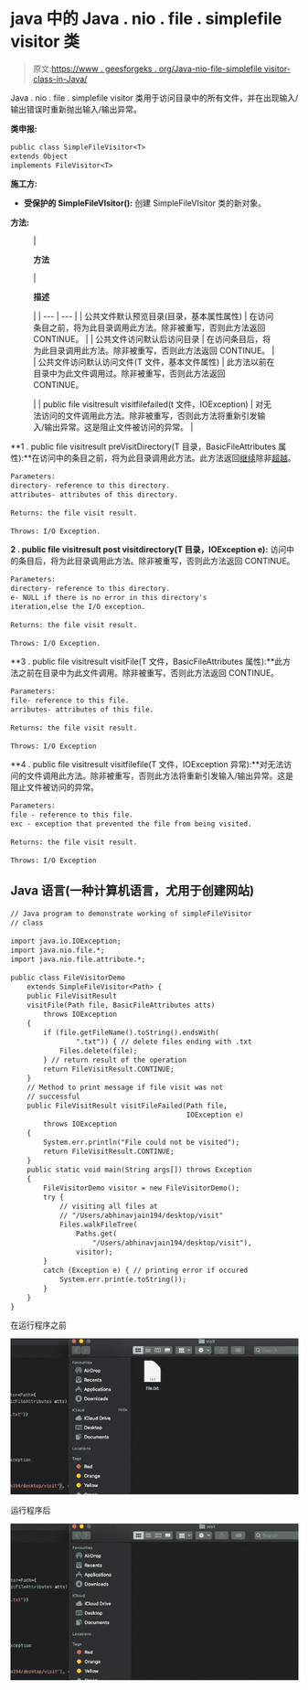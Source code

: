 # java 中的 Java . nio . file . simplefile visitor 类

> 原文:[https://www . geesforgeks . org/Java-nio-file-simplefile visitor-class-in-Java/](https://www.geeksforgeeks.org/java-nio-file-simplefilevisitor-class-in-java/)

Java . nio . file . simplefile visitor 类用于访问目录中的所有文件，并在出现输入/输出错误时重新抛出输入/输出异常。

**类申报:**

```
public class SimpleFileVisitor<T>
extends Object
implements FileVisitor<T>
```

**施工方:**

*   **受保护的 SimpleFileVIsitor():** 创建 SimpleFileVIsitor 类的新对象。

**方法:**

<figure class="table">

| 

**方法**

 | 

**描述**

 |
| --- | --- |
| 公共文件默认预览目录(目录，基本属性属性) | 在访问条目之前，将为此目录调用此方法。除非被重写，否则此方法返回 CONTINUE。 |
| 公共文件访问默认后访问目录 | 在访问条目后，将为此目录调用此方法。除非被重写，否则此方法返回 CONTINUE。 |
| 公共文件访问默认访问文件(T 文件，基本文件属性) | 此方法以前在目录中为此文件调用过。除非被重写，否则此方法返回 CONTINUE。

 |
| public file visitresult visitfilefailed(t 文件，IOException) | 对无法访问的文件调用此方法。除非被重写，否则此方法将重新引发输入/输出异常。这是阻止文件被访问的异常。 |

</figure>

**1 . public file visitresult preVisitDirectory(T 目录，BasicFileAttributes 属性):**在访问中的条目之前，将为此目录调用此方法。此方法返回[继续](https://www.geeksforgeeks.org/continue-statement-in-java/)除非[超越](https://www.geeksforgeeks.org/overriding-in-java/)。

```
Parameters:
directory- reference to this directory.
attributes- attributes of this directory.

Returns: the file visit result.

Throws: I/O Exception.
```

**2 . public file visitresult post visitdirectory(T 目录，IOException e):** 访问中的条目后，将为此目录调用此方法。除非被重写，否则此方法返回 CONTINUE。

```
Parameters:
directory- reference to this directory.
e- NULL if there is no error in this directory's 
iteration,else the I/O exception.

Returns: the file visit result.

Throws: I/O Exception.
```

**3 . public file visitresult visitFile(T 文件，BasicFileAttributes 属性):**此方法之前在目录中为此文件调用。除非被重写，否则此方法返回 CONTINUE。

```
Parameters:
file- reference to this file.
arributes- attributes of this file.

Returns: the file visit result.

Throws: I/O Exception 
```

**4 . public file visitresult visitfilefile(T 文件，IOException 异常):**对无法访问的文件调用此方法。除非被重写，否则此方法将重新引发输入/输出异常。这是阻止文件被访问的异常。

```
Parameters:
file - reference to this file.
exc - exception that prevented the file from being visited.

Returns: the file visit result.

Throws: I/O Exception 
```

## Java 语言(一种计算机语言，尤用于创建网站)

```
// Java program to demonstrate working of simpleFileVisitor
// class

import java.io.IOException;
import java.nio.file.*;
import java.nio.file.attribute.*;

public class FileVisitorDemo
    extends SimpleFileVisitor<Path> {
    public FileVisitResult
    visitFile(Path file, BasicFileAttributes atts)
        throws IOException
    {
        if (file.getFileName().toString().endsWith(
                ".txt")) { // delete files ending with .txt
            Files.delete(file);
        } // return result of the operation
        return FileVisitResult.CONTINUE;
    }
    // Method to print message if file visit was not
    // successful
    public FileVisitResult visitFileFailed(Path file,
                                           IOException e)
        throws IOException
    {
        System.err.println("File could not be visited");
        return FileVisitResult.CONTINUE;
    }
    public static void main(String args[]) throws Exception
    {
        FileVisitorDemo visitor = new FileVisitorDemo();
        try {
            // visiting all files at
            // "/Users/abhinavjain194/desktop/visit"
            Files.walkFileTree(
                Paths.get(
                    "/Users/abhinavjain194/desktop/visit"),
                visitor);
        }
        catch (Exception e) { // printing error if occured
            System.err.print(e.toString());
        }
    }
}
```

在运行程序之前

![](img/328e3418efefe35c96aa5d7fde850b11.png)

运行程序后

![](img/08e51a57c45a5c49964567e6621051bc.png)